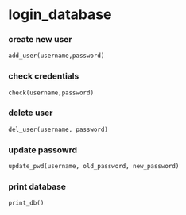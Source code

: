 # login_database

### create new user

```python
add_user(username,password)
```

### check credentials
```python
check(username,password)
```


### delete user
```python
del_user(username, password)
```
### update passowrd 
```python
update_pwd(username, old_password, new_password)
```

### print database
```python
print_db()
```
